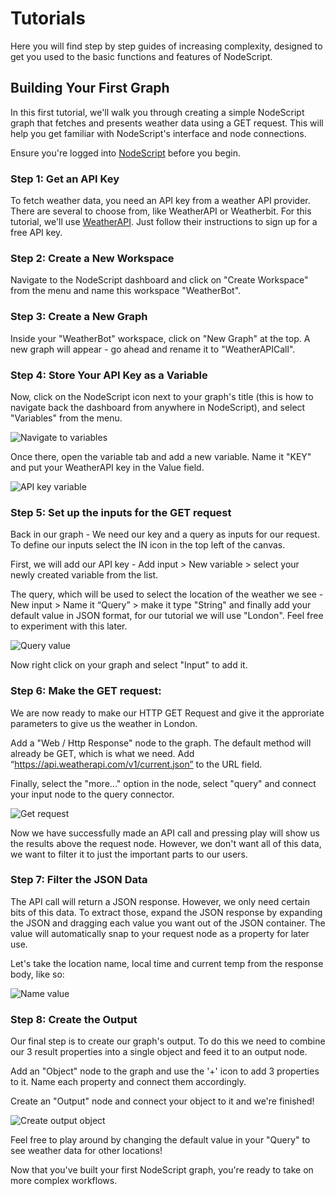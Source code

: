 # Tutorials

Here you will find step by step guides of increasing complexity, designed to get you used to the basic functions and features of NodeScript.

## Building Your First Graph 

In this first tutorial, we'll walk you through creating a simple NodeScript graph that fetches and presents weather data using a GET request. This will help you get familiar with NodeScript's interface and node connections.

Ensure you're logged into [NodeScript](https://nodescript.dev/) before you begin.

### Step 1: Get an API Key

To fetch weather data, you need an API key from a weather API provider. There are several to choose from, like WeatherAPI or Weatherbit. For this tutorial, we'll use [WeatherAPI](https://www.weatherapi.com/signup.aspx). Just follow their instructions to sign up for a free API key.

### Step 2: Create a New Workspace

Navigate to the NodeScript dashboard and click on "Create Workspace" from the menu and name this workspace "WeatherBot".

### Step 3: Create a New Graph

Inside your "WeatherBot" workspace, click on "New Graph" at the top. A new graph will appear - go ahead and rename it to "WeatherAPICall".

### Step 4: Store Your API Key as a Variable

Now, click on the NodeScript icon next to your graph's title (this is how to navigate back the dashboard from anywhere in NodeScript), and select "Variables" from the menu. 

![Navigate to variables](./images/weather-bot/navigate-home.gif)

Once there, open the variable tab and add a new variable. Name it "KEY" and put your WeatherAPI key in the Value field.

![API key variable](./images/weather-bot/add-variable.gif)

### Step 5: Set up the inputs for the GET request

Back in our graph - We need our key and a query as inputs for our request. To define our inputs select the IN icon in the top left of the canvas. 

First, we will add our API key - Add input > New variable > select your newly created variable from the list. 

The query, which will be used to select the location of the weather we see - New input > Name it “Query” > make it type "String" and finally add your default value in JSON format, for our tutorial we will use "London". Feel free to experiment with this later.

![Query value](./images/weather-bot/add-input.gif)

Now right click on your graph and select "Input" to add it.

### Step 6: Make the GET request:

We are now ready to make our HTTP GET Request and give it the approriate parameters to give us the weather in London. 

Add a "Web / Http Response" node to the graph. The default method will already be GET, which is what we need. Add “https://api.weatherapi.com/v1/current.json” to the URL field. 

Finally, select the "more..." option in the node, select "query" and connect your input node to the query connector.

![Get request](./images/weather-bot/connect-inputs.gif)

Now we have successfully made an API call and pressing play will show us the results above the request node. However, we don't want all of this data, we want to filter it to just the important parts to our users. 

### Step 7: Filter the JSON Data

The API call will return a JSON response. However, we only need certain bits of this data. To extract those, expand the JSON response by expanding the JSON and dragging each value you want out of the JSON container. The value will automatically snap to your request node as a property for later use.

Let's take the location name, local time and current temp from the response body, like so:

![Name value](./images/weather-bot/name-value.gif)


### Step 8: Create the Output

Our final step is to create our graph's output. To do this we need to combine our 3 result properties into a single object and feed it to an output node.

Add an "Object" node to the graph and use the '+' icon to add 3 properties to it. Name each property and connect them accordingly.

Create an "Output" node and connect your object to it and we're finished!

![Create output object](./images/weather-bot/output.gif)

Feel free to play around by changing the default value in your "Query" to see weather data for other locations!

Now that you've built your first NodeScript graph, you're ready to take on more complex workflows. 

<div style="page-break-after: always;"></div>


<!--- ## Creating Advance Workflows

Great job on creating your first graph with NodeScript! In this advanced tutorial, we'll take it a step further by building a Weather Forecast Bot. It will provide weather forecasts for different times and places, all retrieved via API calls.

Before we start, ensure you're logged into [NodeScript](https://nodescript.dev/) and have your WeatherAPI key ready.

### Step 1: Set Up Your Workspace and Graph

If you haven't already, create a new workspace called "AdvancedWeatherBot". In this workspace, create a new graph named "ForecastAPICall".

### Step 2: Store Your API Key

In the Variables section (which you can access from the icon next to your graph's title), create a new variable named "API_KEY". Enter your WeatherAPI key as the value.

### Step 3: Create Your GET Request Inputs

Return to your graph and add two input nodes. Name one "Query" (the location) and the other "Days" (the forecast length). For the "Query" node, set the type to "STRING" and use "London" as the default input. For the "Days" node, set the type to "NUMBER" and use "3" as the default input.

Now, add an "Object" node with properties called "Key", "Query", and "Days". Connect the corresponding nodes to these properties.

### Step 4: Fetch the Forecast

Add a "Web/HTTP Request" node and set "GET" as the method. Enter "https://api.weatherapi.com/v1/forecast.json" into the URL field. Click on "more" at the bottom of the node and select the "Query" option. Connect your Object node to this input.

Press play, and the API call will return a JSON response with forecast data for the next few days in London.

### Step 5: Filter the Data

Expand the JSON response and find the "forecastday" array, which contains a forecast for each day. For each day, we want the "date", "avgtemp_c", and "condition:text" values.

Add a "Map" node and connect the "forecastday" value from the JSON to the "Array" input. Inside the Map node's "Function" input, create an "Object" node with "date", "avgtemp", and "condition" properties. 

### Step 6: Create the Output

Connect the values mentioned above (from inside the Map node) to the corresponding properties in the Object node. Then, create an "Output" node, and connect the Map node to it.

Press play, and there you have it! You'll see the average temperature and weather condition for the next few days in your chosen location.

Play around with different values for "Query" and "Days". You'll see that your Weather Forecast Bot can provide forecasts for any location and any number of days you want. That's the power of NodeScript and your creativity combined! Keep exploring and see what else you can build.
--->